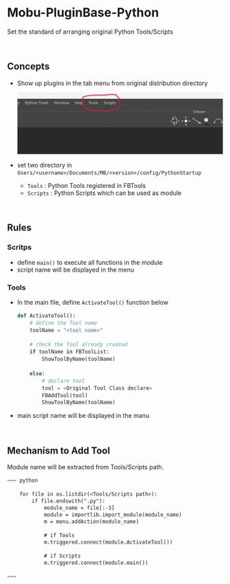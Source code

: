 # Mobu-PluginBase-Python
Set the standard of arranging original Python Tools/Scripts

<br>

## Concepts
- Show up plugins in the tab menu from original distribution directory

    ![alt text](image-1.png)

- set two directory in `Users/<username>/Documents/MB/<version>/config/PythonStartup`

    - `Tools`   : Python Tools registered in FBTools
    - `Scripts` : Python Scripts which can be used as module
<br>

## Rules
### Scritps
- define `main()` to execute all functions in the module
- script name will be displayed in the menu 


### Tools
- In the main file, define `ActivateTool()` function below  

    ~~~ python
    def ActivateTool():
        # define the Tool name 
        toolName = "<tool name>"

        # check the Tool already created
        if toolName in FBToolList:
            ShowToolByName(toolName)
    
        else:
            # declare tool
            tool = <Original Tool Class declare>
            FBAddTool(tool)
            ShowToolByName(toolName)
    ~~~

- main script name will be displayed in the manu

<br>

## Mechanism to Add Tool
Module name will be extracted from Tools/Scripts path. 

    ~~~ python
        
        for file in os.listdir(<Tools/Scripts path>):
            if file.endswith(".py"):
                module_name = file[:-3]
                module = importlib.import_module(module_name)
                m = menu.addAction(module_name)

                # if Tools
                m.triggered.connect(module.ActivateTool())

                # if Scripts
                m.triggered.connect(module.main())
    
    ~~~

<br>